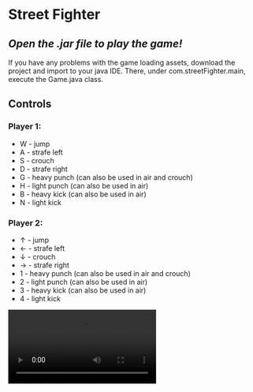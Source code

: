 # Street Fighter
*Open the .jar file to play the game!*
---
If you have any problems with the game loading assets, download the project and import to your java IDE. There, under com.streetFighter.main, execute the Game.java class.

## Controls
### Player 1:
 - W - jump
 - A - strafe left
 - S - crouch
 - D - strafe right 
 - G - heavy punch (can also be used in air and crouch)
 - H - light punch (can also be used in air)
 - B - heavy kick (can also be used in air)
 - N - light kick 
  
### Player 2:
 - ↑ - jump
 - ← - strafe left
 - ↓ - crouch
 - → - strafe right 
 - 1 - heavy punch (can also be used in air and crouch)
 - 2 - light punch (can also be used in air)
 - 3 - heavy kick (can also be used in air)
 - 4 - light kick 
  
![alt text](https://i.gyazo.com/13cb8ba36106ea7f9baa8e091060bd7a.mp4)
